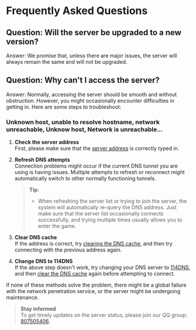 # Frequently Asked Questions

## Question: Will the server be upgraded to a new version?
Answer: We promise that, unless there are major issues, the server will always remain the same and will not be upgraded.

## Question: Why can't I access the server?
Answer: Normally, accessing the server should be smooth and without obstruction. However, you might occasionally encounter difficulties in getting in. Here are some steps to troubleshoot:

### Unknown host, unable to resolve hostname, network unreachable, Unknow host, Network is unreachable...

1. **Check the server address**  
   First, please make sure that the [server address](https://mistmc.top/docs/start#%E5%8D%B3%E5%88%BB%E5%8A%A0%E5%85%A5%E6%B8%B8%E6%88%8F) is correctly typed in.

2. **Refresh DNS attempts**  
   Connection problems might occur if the current DNS tunnel you are using is having issues. Multiple attempts to refresh or reconnect might automatically switch to other normally functioning tunnels.
   
   > **Tip:**  
   > - When refreshing the server list or trying to join the server, the system will automatically re-query the DNS address. Just make sure that the server list occasionally connects successfully, and trying multiple times usually allows you to enter the game.

3. **Clear DNS cache**  
   If the address is correct, try [clearing the DNS cache](https://jingyan.baidu.com/article/59a015e34fcd70f7948865a9.html), and then try connecting with the previous address again.

4. **Change DNS to 114DNS**  
   If the above step doesn't work, try changing your DNS server to [114DNS](https://www.114dns.com/faq.html#win7), and then [clear the DNS cache](https://jingyan.baidu.com/article/59a015e34fcd70f7948865a9.html) again before attempting to connect.

If none of these methods solve the problem, there might be a global failure with the network penetration service, or the server might be undergoing maintenance.

> **Stay informed**  
> To get timely updates on the server status, please join our QQ group: [807505406](http://qm.qq.com/cgi-bin/qm/qr?_wv=1027&k=T6yM-D3bmhVyfNCPUYXJVHvsR-lnBS5L&authKey=RHNudvIQ0B747p581y93kX6Cb%2FW88%2FQ%2FFQtnpTb7xciDcaQH3hBuVTe6pKMAA7Jj&noverify=0&group_code=807505406).
